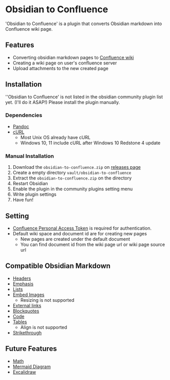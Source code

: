 # Obsidian to Confluence
'Obsidian to Confluence' is a plugin that converts Obsidian markdown into Confluence wiki page.

## Features
- Converting obsidian markdown pages to [Confluence wiki](https://confluence.atlassian.com/doc/confluence-wiki-markup-251003035.html)
- Creating a wiki page on user's confluence server
- Upload attachments to the new created page

## Installation
''Obsidian to Confluence' is not listed in the obsidian community plugin list yet. (I'll do it ASAP!)
Please install the plugin manually.

### Dependencies
- [Pandoc](https://pandoc.org/installing.html)
- [cURL](https://curl.se/download.html)
  - Most Unix OS already have cURL
  - Windows 10, 11 include cURL after Windows 10 Redstone 4 update

### Manual Installation
1. Download the `obsidian-to-confluence.zip` on [releases page](https://github.com/KudoLayton/obsidian-to-confluence/releases)
2. Create a empty directory `vault/obsidian-to-confluence`
3. Extract the `obsidian-to-confluence.zip` on the directory
4. Restart Obsidian
5. Enable the plugin in the community plugins setting menu
6. Write plugin settings
7. Have fun!

## Setting
- [Confluence Personal Access Token](https://confluence.atlassian.com/enterprise/using-personal-access-tokens-1026032365.html) is required for authentication.
- Default wiki space and document id are for creating new pages
  - New pages are created under the default document
  - You can find document id from the wiki page url or wiki page source url

## Compatible Obsidian Markdown
- [Headers](https://help.obsidian.md/How+to/Format+your+notes#Headers)
- [Emphasis](https://help.obsidian.md/How+to/Format+your+notes#Emphasis)
- [Lists](https://help.obsidian.md/How+to/Format+your+notes#Lists)
- [Embed Images](https://help.obsidian.md/How+to/Format+your+notes#Images)
  - Resizing is not supported
- [External links](https://help.obsidian.md/How+to/Format+your+notes#External+links)
- [Blockquotes](https://help.obsidian.md/How+to/Format+your+notes#Blockquotes)
- [Code](https://help.obsidian.md/How+to/Format+your+notes#Code)
- [Tables](https://help.obsidian.md/How+to/Format+your+notes#Tables)
  - Align is not supported
- [Strikethrough](https://help.obsidian.md/How+to/Format+your+notes#Strikethrough)

## Future Features
- [Math](https://help.obsidian.md/How+to/Format+your+notes#Math)
- [Mermaid Diagram](https://help.obsidian.md/How+to/Format+your+notes#Diagram)
- [Excalidraw](https://github.com/zsviczian/obsidian-excalidraw-plugin)
